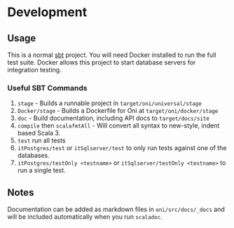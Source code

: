 # Development

## Usage

This is a normal [sbt](https://www.scala-sbt.org) project. You will need Docker installed to run the full test suite. Docker allows this project to start database servers for integration testing.

### Useful SBT Commands

1. `stage` - Builds a runnable project in `target/oni/universal/stage`
2. `Docker/stage` - Builds a Dockerfile for Oni at `target/oni/docker/stage`
3. `doc` - Build documentation, including API docs to `target/docs/site`
4. `compile` then `scalafmtAll` - Will convert all syntax to new-style, indent based Scala 3.
5. `test` run all tests
6. `itPostgres/test` or `itSqlserver/test` to only run tests against one of the databases.
7. `itPostgres/testOnly <testname>` or `itSqlserver/testOnly <testname>` to run a single test.

## Notes

Documentation can be added as markdown files in `oni/src/docs/_docs` and will be included automatically when you run `scaladoc`.


